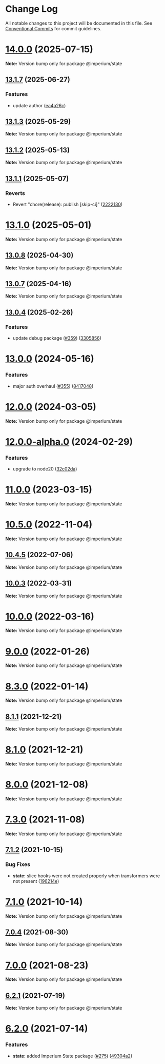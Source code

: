 # Change Log

All notable changes to this project will be documented in this file.
See [Conventional Commits](https://conventionalcommits.org) for commit guidelines.

# [14.0.0](https://github.com/darkadept/imperium/compare/v13.1.9...v14.0.0) (2025-07-15)

**Note:** Version bump only for package @imperium/state

## [13.1.7](https://github.com/darkadept/imperium/compare/v13.1.6...v13.1.7) (2025-06-27)

### Features

- update author ([ea4a26c](https://github.com/darkadept/imperium/commit/ea4a26cff4bd7e29e21cf3c9d49caf2a18fa3f5e))

## [13.1.3](https://github.com/darkadept/imperium/compare/v13.1.2...v13.1.3) (2025-05-29)

**Note:** Version bump only for package @imperium/state

## [13.1.2](https://github.com/darkadept/imperium/compare/v13.1.1...v13.1.2) (2025-05-13)

**Note:** Version bump only for package @imperium/state

## [13.1.1](https://github.com/darkadept/imperium/compare/v13.1.0...v13.1.1) (2025-05-07)

### Reverts

- Revert "chore(release): publish [skip-ci]" ([2222130](https://github.com/darkadept/imperium/commit/22221309200f7474056e514073ce6cccf2ea7c09))

# [13.1.0](https://github.com/darkadept/imperium/compare/v13.0.8...v13.1.0) (2025-05-01)

**Note:** Version bump only for package @imperium/state

## [13.0.8](https://github.com/darkadept/imperium/compare/v13.0.7...v13.0.8) (2025-04-30)

**Note:** Version bump only for package @imperium/state

## [13.0.7](https://github.com/darkadept/imperium/compare/v13.0.6...v13.0.7) (2025-04-16)

**Note:** Version bump only for package @imperium/state

## [13.0.4](https://github.com/thr-consulting/imperium/compare/v13.0.3...v13.0.4) (2025-02-26)

### Features

- update debug package ([#359](https://github.com/thr-consulting/imperium/issues/359)) ([3305856](https://github.com/thr-consulting/imperium/commit/330585619e11b97704f57193b14955042826cb58))

# [13.0.0](https://github.com/thr-consulting/imperium/compare/v12.0.1...v13.0.0) (2024-05-16)

### Features

- major auth overhaul ([#355](https://github.com/thr-consulting/imperium/issues/355)) ([8417048](https://github.com/thr-consulting/imperium/commit/8417048e0f9f0fa89c98847a54fd7e9111833e04))

# [12.0.0](https://github.com/thr-consulting/imperium/compare/v11.2.0...v12.0.0) (2024-03-05)

**Note:** Version bump only for package @imperium/state

# [12.0.0-alpha.0](https://github.com/thr-consulting/imperium/compare/v11.2.0...v12.0.0-alpha.0) (2024-02-29)

### Features

- upgrade to node20 ([32c02da](https://github.com/thr-consulting/imperium/commit/32c02da1e9c668099a5aa4c9d15f4807f6e1339c))

# [11.0.0](https://github.com/thr-consulting/imperium/compare/v10.6.0...v11.0.0) (2023-03-15)

**Note:** Version bump only for package @imperium/state

# [10.5.0](https://github.com/thr-consulting/imperium/compare/v10.4.12...v10.5.0) (2022-11-04)

**Note:** Version bump only for package @imperium/state

## [10.4.5](https://github.com/thr-consulting/imperium/compare/v10.4.4...v10.4.5) (2022-07-06)

**Note:** Version bump only for package @imperium/state

## [10.0.3](https://github.com/thr-consulting/imperium/compare/v10.0.2...v10.0.3) (2022-03-31)

**Note:** Version bump only for package @imperium/state

# [10.0.0](https://github.com/thr-consulting/imperium/compare/v9.0.0...v10.0.0) (2022-03-16)

**Note:** Version bump only for package @imperium/state

# [9.0.0](https://github.com/thr-consulting/imperium/compare/v8.3.0...v9.0.0) (2022-01-26)

**Note:** Version bump only for package @imperium/state

# [8.3.0](https://github.com/thr-consulting/imperium/compare/v8.2.1...v8.3.0) (2022-01-14)

**Note:** Version bump only for package @imperium/state

## [8.1.1](https://github.com/thr-consulting/imperium/compare/v8.1.0...v8.1.1) (2021-12-21)

**Note:** Version bump only for package @imperium/state

# [8.1.0](https://github.com/thr-consulting/imperium/compare/v8.0.0...v8.1.0) (2021-12-21)

**Note:** Version bump only for package @imperium/state

# [8.0.0](https://github.com/thr-consulting/imperium/compare/v7.3.5...v8.0.0) (2021-12-08)

**Note:** Version bump only for package @imperium/state

# [7.3.0](https://github.com/thr-consulting/imperium/compare/v7.2.0...v7.3.0) (2021-11-08)

**Note:** Version bump only for package @imperium/state

## [7.1.2](https://github.com/thr-consulting/imperium/compare/v7.1.1...v7.1.2) (2021-10-15)

### Bug Fixes

- **state:** slice hooks were not created properly when transformers were not present ([196214e](https://github.com/thr-consulting/imperium/commit/196214e708fd405278bcc66fd3a6ff4112488853))

# [7.1.0](https://github.com/thr-consulting/imperium/compare/v7.0.6...v7.1.0) (2021-10-14)

**Note:** Version bump only for package @imperium/state

## [7.0.4](https://github.com/thr-consulting/imperium/compare/v7.0.3...v7.0.4) (2021-08-30)

**Note:** Version bump only for package @imperium/state

# [7.0.0](https://github.com/thr-consulting/imperium/compare/v6.2.1...v7.0.0) (2021-08-23)

**Note:** Version bump only for package @imperium/state

## [6.2.1](https://github.com/thr-consulting/imperium/compare/v6.2.0...v6.2.1) (2021-07-19)

**Note:** Version bump only for package @imperium/state

# [6.2.0](https://github.com/thr-consulting/imperium/compare/v6.1.3...v6.2.0) (2021-07-14)

### Features

- **state:** added Imperium State package ([#275](https://github.com/thr-consulting/imperium/issues/275)) ([49304a2](https://github.com/thr-consulting/imperium/commit/49304a289d62639b44b1de3472e5be72f30229e0))
